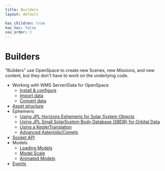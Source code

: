 ```yaml
---
title: Builders
layout: default

has_children: true
has_toc: false
nav_order: 3
---
```


# Builders
"Builders" use OpenSpace to create new Scenes, new Missions, and new content, but they don't have to work on the underlying code.

- Working with WMS Server/Data for OpenSpace
  - [Install & configure](wms/server-install)
  - [Import data](wms/server-import)
  - [Convert data](wms/server-conversion)
- [Asset structure](assets)
- Ephemeris
  - [Using JPL Horizons Ephemeris for Solar System Objects](ephemeris/horizons)
  - [Using JPL Small SolarSystem Body Database (SBDB) for Orbital Data](ephemeris/sbdb)
  - [Using a KeplerTranslation](ephemeris/kepler)
  - [Advanced Asteroids/Comets](ephemeris/asteroids)
- [Socket API](network/socket-api)
- Models
  - [Loading Models](models/model-loading)
  - [Model Scale](models/model-scale)
  - [Animated Models](models/model-animation)
- [Events](events/index)
